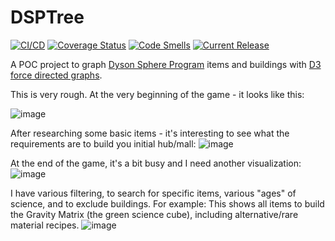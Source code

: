 # DSPTree
[![CI/CD](https://github.com/samsmithnz/DSPTree/actions/workflows/workflow.yml/badge.svg)](https://github.com/samsmithnz/DSPTree/actions/workflows/workflow.yml)
[![Coverage Status](https://coveralls.io/repos/github/samsmithnz/DSPTree/badge.svg?branch=main)](https://coveralls.io/github/samsmithnz/DSPTree?branch=main)
[![Code Smells](https://sonarcloud.io/api/project_badges/measure?project=samsmithnz_DSPTree&metric=code_smells)](https://sonarcloud.io/summary/new_code?id=samsmithnz_DSPTree)
[![Current Release](https://img.shields.io/github/release/samsmithnz/DSPTree/all.svg)](https://github.com/samsmithnz/DSPTree/releases)


A POC project to graph [Dyson Sphere Program](https://store.steampowered.com/app/1366540/Dyson_Sphere_Program/) items and buildings with [D3](https://d3js.org/) [force directed graphs](https://en.wikipedia.org/wiki/Force-directed_graph_drawing). 

This is very rough. At the very beginning of the game - it looks like this:

![image](https://user-images.githubusercontent.com/8389039/153523309-5709dcaa-d231-42e9-a54c-e55a465884af.png)

After researching some basic items - it's interesting to see what the requirements are to build you initial hub/mall:
![image](https://user-images.githubusercontent.com/8389039/153591408-d2b545e1-e6fe-4629-9a5c-b8f419837721.png)

At the end of the game, it's a bit busy and I need another visualization:
![image](https://user-images.githubusercontent.com/8389039/153523397-1b80b54a-add7-4986-b2db-5b105c0f1eb5.png)

I have various filtering, to search for specific items, various "ages" of science, and to exclude buildings. For example: This shows all items to build the Gravity Matrix (the green science cube), including alternative/rare material recipes.
![image](https://user-images.githubusercontent.com/8389039/153523841-6f092c4b-80a1-4c39-b30e-fcbe872f816e.png)

